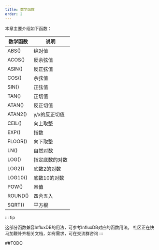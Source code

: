 ```yaml
---
title: 数学函数
order: 2
---
```


本章主要介绍如下函数：

| 数学函数 | 说明 |
| --- | --- | 
| ABS() | 绝对值 |
| ACOS() | 反余弦值 | 
| ASIN() | 反正弦值 |
| COS() | 余弦值 |
| SIN()	| 正弦值 |
| TAN()	| 正切值 |
| ATAN() | 反正切值 |
|ATAN2() | y/x的反正切值 |
| CEIL() | 向上取整 |
|EXP() | 指数 |
| FLOOR()| 向下取整 |
| LN() | 自然对数 |
| LOG()	| 指定底数的对数 |
| LOG2()| 底数2的对数 |
| LOG10()| 底数10的对数 |
| POW() | 幂值 |
| ROUND()| 四舍五入 |
| SQRT() | 平方根 |

::: tip

这部分函数兼容InfluxDB的用法，可参考InfluxDB对应的函数用法。
社区正在快马加鞭补齐相关文档，如有需求，可在交流群咨询
:::

##TODO

